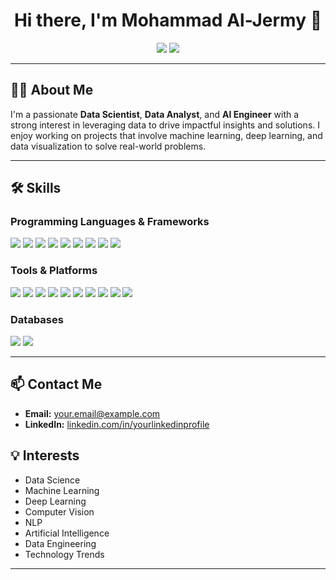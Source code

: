 <h1 align="center">Hi there, I'm Mohammad Al-Jermy 👋</h1>

<p align="center">
  <a href="mailto:kaljermy@gmail.com"><img src="https://img.shields.io/badge/Email-D14836?style=flat&logo=gmail&logoColor=white"/></a>
  <a href="https://www.linkedin.com/in/mohammad-aljermy/"><img src="https://img.shields.io/badge/LinkedIn-0077B5?style=flat&logo=linkedin&logoColor=white"/></a>
</p>

---

## 👨‍💻 About Me

I'm a passionate **Data Scientist**, **Data Analyst**, and **AI Engineer** with a strong interest in leveraging data to drive impactful insights and solutions. I enjoy working on projects that involve machine learning, deep learning, and data visualization to solve real-world problems.

---

## 🛠️ Skills

### Programming Languages & Frameworks
<p>
  <img src="https://img.shields.io/badge/Python-3776AB?style=flat&logo=python&logoColor=white"/>
  <img src="https://img.shields.io/badge/SQL-4479A1?style=flat&logo=postgresql&logoColor=white"/>
  <img src="https://img.shields.io/badge/NumPy-013243?style=flat&logo=numpy&logoColor=white"/>
  <img src="https://img.shields.io/badge/Pandas-150458?style=flat&logo=pandas&logoColor=white"/>
  <img src="https://img.shields.io/badge/Matplotlib-ffffff?style=flat&logo=matplotlib&logoColor=black"/>
  <img src="https://img.shields.io/badge/Seaborn-0690FA?style=flat&logo=python&logoColor=white"/>
  <img src="https://img.shields.io/badge/Scikit--Learn-F7931E?style=flat&logo=scikit-learn&logoColor=white"/>
  <img src="https://img.shields.io/badge/TensorFlow-FF6F00?style=flat&logo=tensorflow&logoColor=white"/>
  <img src="https://img.shields.io/badge/Keras-D00000?style=flat&logo=keras&logoColor=white"/>
</p>

### Tools & Platforms
<p>
  <img src="https://img.shields.io/badge/VS_Code-0078D4?style=flat&logo=visual%20studio%20code&logoColor=white"/>
  <img src="https://img.shields.io/badge/Jupyter-FA0F00?style=flat&logo=jupyter&logoColor=white"/>
  <img src="https://img.shields.io/badge/Google_Colab-F9AB00?style=flat&logo=google%20colab&logoColor=white"/>
  <img src="https://img.shields.io/badge/Tableau-E97627?style=flat&logo=tableau&logoColor=white"/>
  <img src="https://img.shields.io/badge/Power_BI-F2C811?style=flat&logo=power%20bi&logoColor=black"/>
  <img src="https://img.shields.io/badge/KNIME-FFC000?style=flat&logo=knime&logoColor=black"/>
  <img src="https://img.shields.io/badge/Linux-FCC624?style=flat&logo=linux&logoColor=black"/>
  <img src="https://img.shields.io/badge/MLflow-0194E2?style=flat&logo=mlflow&logoColor=white"/>
  <img src="https://img.shields.io/badge/AutoML-FF7F00?style=flat&logo=automl&logoColor=white"/>
  <img src="https://img.shields.io/badge/Ultralytics-222222?style=flat&logo=ultralytics&logoColor=white"/>
</p>

### Databases
<p>
  <img src="https://img.shields.io/badge/Oracle_SQL-F80000?style=flat&logo=oracle&logoColor=white"/>
  <img src="https://img.shields.io/badge/PostgreSQL-336791?style=flat&logo=postgresql&logoColor=white"/>
</p>

---

## 📫 Contact Me

- **Email:** [your.email@example.com](mailto:kaljermy@gmail.com)
- **LinkedIn:** [linkedin.com/in/yourlinkedinprofile](https://www.linkedin.com/in/mohammad-aljermy/)


## 💡 Interests

- Data Science
- Machine Learning
- Deep Learning
- Computer Vision
- NLP
- Artificial Intelligence
- Data Engineering
- Technology Trends
---
